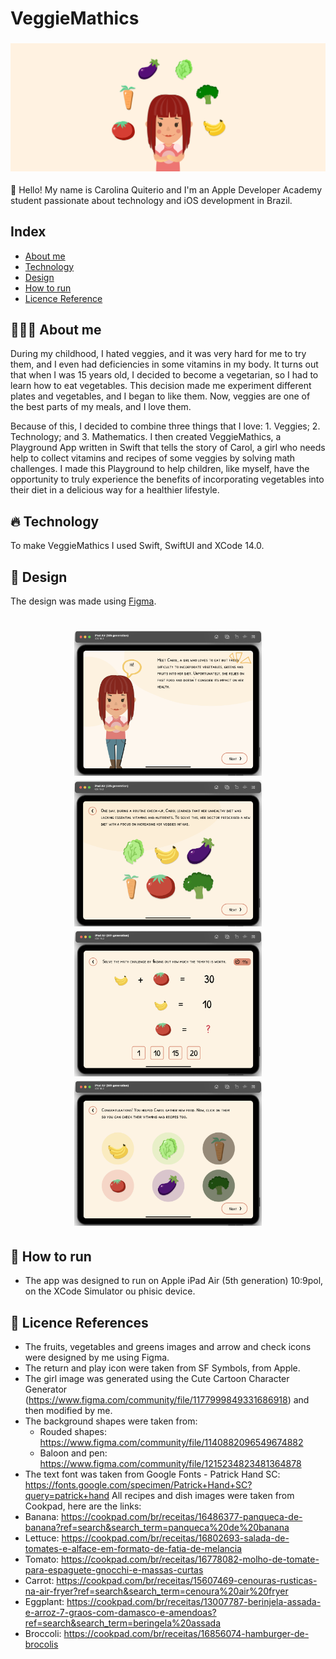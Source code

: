 #  VeggieMathics

<h3 align="center">
    <img alt="Logo" title="#logo" width="1000px" src="github/readme-background.png">
    <br>
</h3>

 👋 Hello! My name is Carolina Quiterio and I'm an Apple Developer Academy student passionate about technology and iOS development in Brazil.

## Index
- [About me](#about-me)
- [Technology](#technology)
- [Design](#design)
- [How to run](#how-to-run)
- [Licence Reference](#license-reference)


<a id="about-me"></a>
## 👩🏼‍💻 About me
During my childhood, I hated veggies, and it was very hard for me to try them, and I even had deficiencies in some vitamins in my body. It turns out that when I was 15 years old, I decided to become a vegetarian, so I had to learn how to eat vegetables. This decision made me experiment different plates and vegetables, and I began to like them. Now, veggies are one of the best parts of my meals, and I love them.

Because of this, I decided to combine three things that I love: 1. Veggies; 2. Technology; and 3. Mathematics. 
I then created VeggieMathics, a Playground App written in Swift that tells the story of Carol, a girl who needs help to collect vitamins and recipes of some veggies by solving math challenges. I made this Playground to help children, like myself, have the opportunity to truly experience the benefits of incorporating vegetables into their diet in a delicious way for a healthier lifestyle.



<a id="technology"></a>
## 🔥 Technology
To make VeggieMathics I used Swift, SwiftUI and XCode 14.0.

<a id="design"></a>
## 📱 Design
The design was made using [Figma](https://www.figma.com/).
<h1 align="center">
    <img alt="Introduction" src="github/introduction-screen.png" width="300px">
    <img alt="Challenge Proposal" src="github/proposal-screen.png" width="300px"> 
    <br>
    <img alt="Challenge" src="github/challenge-screen.png" width="300px">
    <img alt="Recipes" src="github/recipe-screen.png" width="300px">
</h1>

<a id="how-to-run"></a>
## 🤔 How to run
- The app was designed to run on Apple iPad Air (5th generation) 10:9pol, on the XCode Simulator ou phisic device.

<a id="license-reference"></a>
## 📝 Licence References
- The fruits, vegetables and greens images and arrow and check icons were designed by me using Figma.
- The return and play icon were taken from SF Symbols, from Apple.
- The girl image was generated using the Cute Cartoon Character Generator (https://www.figma.com/community/file/1177999849331686918) and then modified by me.
- The background shapes were taken from:
    - Rouded shapes: https://www.figma.com/community/file/1140882096549674882
    - Baloon and pen: https://www.figma.com/community/file/1215234823481364878
- The text font was taken from Google Fonts - Patrick Hand SC: https://fonts.google.com/specimen/Patrick+Hand+SC?query=patrick+hand
All recipes and dish images were taken from Cookpad, here are the links:
- Banana: https://cookpad.com/br/receitas/16486377-panqueca-de-banana?ref=search&search_term=panqueca%20de%20banana
- Lettuce: https://cookpad.com/br/receitas/16802693-salada-de-tomates-e-alface-em-formato-de-fatia-de-melancia
- Tomato: https://cookpad.com/br/receitas/16778082-molho-de-tomate-para-espaguete-gnocchi-e-massas-curtas
- Carrot: https://cookpad.com/br/receitas/15607469-cenouras-rusticas-na-air-fryer?ref=search&search_term=cenoura%20air%20fryer
- Eggplant: https://cookpad.com/br/receitas/13007787-berinjela-assada-e-arroz-7-graos-com-damasco-e-amendoas?ref=search&search_term=beringela%20assada
- Broccoli: https://cookpad.com/br/receitas/16856074-hamburger-de-brocolis
